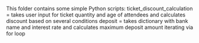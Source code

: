 This folder contains some simple Python scripts:
ticket_discount_calculation = takes user input for ticket quantity and age of attendees and calculates discount based on several conditions
deposit = takes dictionary with bank name and interest rate and calculates maximum deposit amount iterating via for loop
